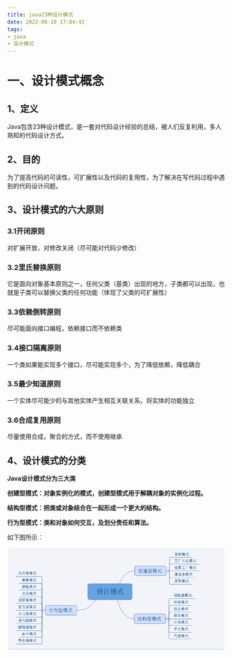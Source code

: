 ```yaml
---
title: java23种设计模式
date: 2022-08-10 17:04:42
tags: 
- java
- 设计模式
---
```


# 一、设计模式概念

## 1、定义

 Java包含23种设计模式，是一套对代码设计经验的总结，被人们反复利用，多人熟知的代码设计方式。

## 2、目的

 为了提高代码的可读性，可扩展性以及代码的复用性，为了解决在写代码过程中遇到的代码设计问题。

## 3、设计模式的六大原则

### 3.1开闭原则

 对扩展开放，对修改关闭（尽可能对代码少修改）

### 3.2里氏替换原则

 它是面向对象基本原则之一，任何父类（基类）出现的地方，子类都可以出现，也就是子类可以替换父类的任何功能（体现了父类的可扩展性）

### 3.3依赖倒转原则

 尽可能面向接口编程，依赖接口而不依赖类

### 3.4接口隔离原则

 一个类如果能实现多个接口，尽可能实现多个，为了降低依赖，降低耦合

### 3.5最少知道原则

 一个实体尽可能少的与其他实体产生相互关联关系，将实体的功能独立

### 3.6合成复用原则

 尽量使用合成，聚合的方式，而不使用继承

## 4、设计模式的分类

**Java设计模式分为三大类**

**创建型模式：对象实例化的模式，创建型模式用于解耦对象的实例化过程。**

**结构型模式：把类或对象结合在一起形成一个更大的结构。**

**行为型模式：类和对象如何交互，及划分责任和算法。**

如下图所示：

![img](java23种设计模式/4a1352e959b8721de2d57410b6405998.png)



